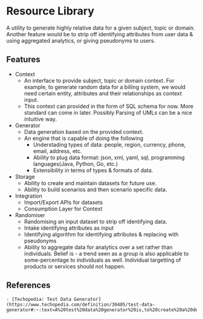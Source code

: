 # Resource Library
A utility to generate highly relative data for a given subject, topic or domain. Another feature would be to strip off identifying attributes from user data & using aggregated analytics, or giving pseudonyms to users.

## Features
- Context
    - An interface to provide subject, topic or domain context. For example, to generate random data for a billing system, we would need certain entity, attributes and their relationships as context input.
    - This context can provided in the form of SQL schema for now. More standard can come in later. Possibly Parsing of UMLs can be a nice intuitive way.
- Generator
    - Data generation based on the provided context.
    - An engine that is capable of doing the following
        - Understading types of data: people, region, currency, phone, email, address, etc.
        - Ability to plug data format: json, xml, yaml, sql, programming languages(Java, Python, Go, etc.)
        - Extensibility in terms of types & formats of data.
- Storage
    - Ability to create and maintain datasets for future use.
    - Ability to build scenarios and then scenario specific data.
- Integration
    - Import/Export APIs for datasets
    - Consumption Layer for Context
- Randomiser
    - Randomising an input dataset to strip off identifying data.
    - Intake identifying attributes as input
    - Identifying algorithm for identifying attributes & replacing with pseudonyms
    - Ability to aggregate data for analytics over a set rather than individuals. Belief is - a trend seen as a group is also applicable to some-percentage to individuals as well. Individual targetting of products or services should not happen.

## References
    - [Techopedia: Test Data Generator](https://www.techopedia.com/definition/30405/test-data-generator#:~:text=A%20test%20data%20generator%20is,to%20create%20a%20desired%20result)